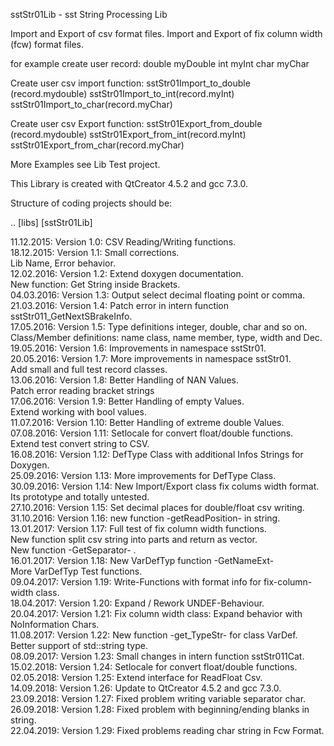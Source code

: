 sstStr01Lib - sst String Processing Lib

Import and Export of csv format files.
Import and Export of fix column width (fcw) format files.

for example create user record:
double myDouble
int    myInt
char   myChar

Create user csv import function:
   sstStr01Import_to_double (record.mydouble)
   sstStr01Import_to_int(record.myInt)
   sstStr01Import_to_char(record.myChar)

Create user csv Export function:
   sstStr01Export_from_double (record.mydouble)
   sstStr01Export_from_int(record.myInt)
   sstStr01Export_from_char(record.myChar)

More Examples see Lib Test project.

This Library is created with QtCreator 4.5.2 and gcc 7.3.0.

Structure of coding projects should be:

.. [libs]
   [sstStr01Lib]

11.12.2015: Version 1.0: CSV Reading/Writing functions. <BR>
18.12.2015: Version 1.1: Small corrections. <BR>
                         Lib Name, Error behavior. <BR>
12.02.2016: Version 1.2: Extend doxygen documentation.  <BR>
                         New function: Get String inside Brackets. <BR>
04.03.2016: Version 1.3: Output select decimal floating point or comma.  <BR>
21.03.2016: Version 1.4: Patch error in intern function sstStr011_GetNextSBrakeInfo.  <BR>
17.05.2016: Version 1.5: Type definitions integer, double, char and so on.  <BR>
                         Class/Member definitions: name class, name member, type, width and Dec.  <BR>
19.05.2016: Version 1.6: Improvements in namespace sstStr01.  <BR>
20.05.2016: Version 1.7: More improvements in namespace sstStr01.  <BR>
                         Add small and full test record classes.  <BR>
13.06.2016: Version 1.8: Better Handling of NAN Values.  <BR>
                         Patch error reading bracket strings <BR>
17.06.2016: Version 1.9: Better Handling of empty Values.  <BR>
                         Extend working with bool values.  <BR>
11.07.2016: Version 1.10: Better Handling of extreme double Values.  <BR>
07.08.2016: Version 1.11: Setlocale for convert float/double functions.  <BR>
                          Extend test convert string to CSV. <BR>
16.08.2016: Version 1.12: DefType Class with additional Infos Strings for Doxygen.  <BR>
25.09.2016: Version 1.13: More improvements for DefType Class.  <BR>
30.09.2016: Version 1.14: New Import/Export class fix colums width format. <BR>
                          Its prototype and totally untested. <BR>
27.10.2016: Version 1.15: Set decimal places for double/float csv writing. <BR>
31.10.2016: Version 1.16: new function -getReadPosition- in string. <BR>
13.01.2017: Version 1.17: Full test of fix column width functions. <BR>
                          New function split csv string into parts and return as vector. <BR>
                          New function -GetSeparator- . <BR>
16.01.2017: Version 1.18: New VarDefTyp function -GetNameExt- <BR>
                          More VarDefTyp Test functions. <BR>
09.04.2017: Version 1.19: Write-Functions with format info for fix-column-width class. <BR>
18.04.2017: Version 1.20: Expand / Rework UNDEF-Behaviour. <BR>
20.04.2017: Version 1.21: Fix column width class: Expand behavior with NoInformation Chars. <BR>
11.08.2017: Version 1.22: New function -get_TypeStr- for class VarDef. <BR>
                          Better support of std::string type.  <BR>
08.09.2017: Version 1.23: Small changes in intern function sstStr011Cat. <BR>
15.02.2018: Version 1.24: Setlocale for convert float/double functions.  <BR>
02.05.2018: Version 1.25: Extend interface for ReadFloat Csv. <BR>
14.09.2018: Version 1.26: Update to QtCreator 4.5.2 and gcc 7.3.0. <BR>
23.09.2018: Version 1.27: Fixed problem writing variable separator char. <BR>
26.09.2018: Version 1.28: Fixed problem with beginning/ending blanks in string. <BR>
22.04.2019: Version 1.29: Fixed problems reading char string in Fcw Format. <BR>

